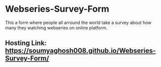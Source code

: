 # Webseries-Survey-Form
This a form where people all arround the world take a survey about how many they watching webseries on online platform.
## Hosting Link: https://soumyaghosh008.github.io/Webseries-Survey-Form/
